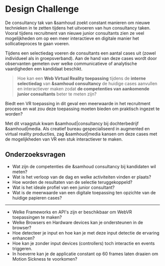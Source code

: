 # Design Challenge

De consultancy tak van &samhoud zoekt constant manieren om nieuwe technieken in te zetten tijdens het uitvoeren van hun consultancy taken. Vooral tijdens recruitment van nieuwe junior consultants zien ze veel mogelijkheden om op een meer interactieve en digitale manier het sollicatieproces te gaan voeren.

Tijdens een selectiedag voeren de consultants een aantal cases uit (zowel individueel als in groepsverband). Aan de hand van deze cases wordt door observanten gemeten over welke communicatieve of analytische vaardigheden een kandidaat beschikt.

> Hoe kan een **Web Virtual Reality toepassing** tijdens de **interne selectiedag** van **&samhoud consultancy** de huidige cases aanvullen en interactiever maken zodat **de competenties van aankomende junior consultants** beter te meten zijn?

Biedt een VR toepassing in dit geval een meerwaarde in het recruitment process en wat zou deze toepassing moeten bieden om praktisch ingezet te worden?

Met dit vraagstuk kwam &samhoud|consultancy bij dochterbedrijf &samhoud|media. Als creatief bureau gespecialiseerd in augmented en virtual reality producties, zag &samhoud|media kansen om deze cases met de mogelijkheden van VR een stuk interactiever te maken.

## Onderzoeksvragen

* Wat zijn de competenties die &samhoud consultancy bij kandidaten wil meten?
* Wat is het verloop van de dag en welke activiteiten vinden er plaats?
* Hoe worden de resultaten van de selectie teruggekoppeld?
* Wat is het ideale profiel van een junior consultant?
* Wat is de meerwaarde van een digitale toepassing ten opzichte van de huidige papieren cases?


---
* Welke Frameworks en API's zijn er beschikbaar om WebVR toepassingen te maken?
* Welke Browsers en Hardware devices kan je ondersteunen in de browser?
* Hoe detecteer je input en hoe kan je met deze input detectie de ervaring
enhancen?
* Hoe kan je zonder input devices (controllers) toch interactie en events triggeren.
* In hoeverre kan je de applicatie constant op 60 frames laten draaien om Motion
Sickness te voorkomen?

